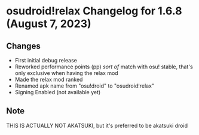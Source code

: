 osudroid!relax Changelog for 1.6.8 (August 7, 2023)
=================== 

## Changes

- First initial debug release
- Reworked performance points (pp) *sort of* match with osu! stable, that's only exclusive when having the relax mod
- Made the relax mod ranked
- Renamed apk name from "osu!droid" to "osudroid!relax"
- Signing Enabled (not available yet)

## Note

THIS IS ACTUALLY NOT AKATSUKI, but it's preferred to be akatsuki droid
